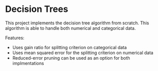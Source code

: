 # Decision Trees
This project implements the decision tree algorithm from scratch. This algorithm is able to handle both numerical and categorical data.

Features:
* Uses gain ratio for splitting criterion on categorical data
* Uses mean squared error for the splitting criterion on numerical data
* Reduced-error pruning can be used as an option for both implmentations
